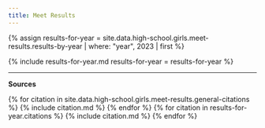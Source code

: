 ```yaml
---
title: Meet Results
---
```


<style type="text/css">
  .page__content table p, .page__content ul p {
    margin-bottom: 0em;
  }
</style>

{% assign results-for-year = site.data.high-school.girls.meet-results.results-by-year | where: "year", 2023 | first %}

{% include results-for-year.md
  results-for-year = results-for-year %}

---

__Sources__

{% for citation in site.data.high-school.girls.meet-results.general-citations %}
  {% include citation.md %}
{% endfor %}
{% for citation in results-for-year.citations %}
  {% include citation.md %}
{% endfor %}

